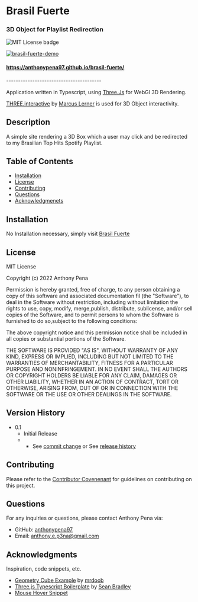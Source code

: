 # Brasil Fuerte
### 3D Object for Playlist Redirection
![MIT License badge](https://img.shields.io/badge/license-MIT_License-green)

[![brasil-fuerte-demo](https://user-images.githubusercontent.com/79285555/148021888-5008bd57-3ae7-48d1-a85f-a83c19faec1e.gif)](https://anthonypena97.github.io/brasil-fuerte/)

#### https://anthonypena97.github.io/brasil-fuerte/

<p> ---------------------------------------- </p>

Application written in Typescript, using [Three.Js](https://threejs.org/) for WebGl 3D Rendering.

[THREE.interactive](https://github.com/markuslerner/THREE.Interactive) by [Marcus Lerner](https://github.com/markuslerner) is used for 3D Object interactivity.

## Description
A simple site rendering a 3D Box which a user may click and be redirected to my Brasilian Top Hits Spotify Playlist.

## Table of Contents
* [Installation](#installation)
* [License](#license)
* [Contributing](#contributing)
* [Questions](#questions)
* [Acknowledgmenets](#Acknowledgments)

## Installation
No Installation necessary, simply visit [Brasil Fuerte](https://anthonypena97.github.io/brasil-fuerte/) 

## License
MIT License
    
Copyright (c) 2022 Anthony Pena

Permission is hereby granted, free of charge, to any person obtaining a copy of this software and associated documentation fil (the "Software"), to deal in the Software without restriction, including without limitation the rights to use, copy, modify, merge,publish, distribute, sublicense, and/or sell copies of the Software, and to permit persons to whom the Software is furnished to do so,subject to the following conditions:
            
The above copyright notice and this permission notice shall be included in all copies or substantial portions of the Software.
            
THE SOFTWARE IS PROVIDED "AS IS", WITHOUT WARRANTY OF ANY KIND, EXPRESS OR IMPLIED, INCLUDING BUT NOT LIMITED TO THE WARRANTIES OF MERCHANTABILITY, FITNESS FOR A PARTICULAR PURPOSE AND NONINFRINGEMENT. IN NO EVENT SHALL THE AUTHORS OR COPYRIGHT HOLDERS BE LIABLE FOR ANY CLAIM, DAMAGES OR OTHER LIABILITY, WHETHER IN AN ACTION OF CONTRACT, TORT OR OTHERWISE, ARISING FROM, OUT OF OR IN CONNECTION WITH THE SOFTWARE OR THE USE OR OTHER DEALINGS IN THE SOFTWARE.

## Version History
    
* 0.1
    * Initial Release
    * * See [commit change](https://github.com/anthonypena97/brasil-fuerte/commits/main) or See [release history](https://github.com/anthonypena97/braisl-fuerte/releases)

## Contributing
Please refer to the [Contributor Covenenant](https://www.contributor-covenant.org/) for guidelines on contributing on this project.

## Questions
For any inquiries or questions, please contact Anthony Pena via:
* GitHub: [anthonypena97](https://github.com/anthonypena97)
* Email: <anthony.e.p3na@gmail.com>

## Acknowledgments

Inspiration, code snippets, etc.
* [Geometry Cube Example](https://github.com/mrdoob/three.js/blob/master/examples/webgl_geometry_cube.html)  by [mrdoob](https://github.com/mrdoob)
* [Three.js Typescript Boilerplate](https://github.com/Sean-Bradley/Three.js-TypeScript-Boilerplate) by [Sean Bradley](https://github.com/Sean-Bradley)
* [Mouse Hover Snippet](https://stackoverflow.com/questions/42950341/when-mouseover-hover-on-object-the-mouse-cursor-should-change-three-js/42951493#42951493)
